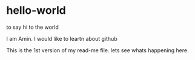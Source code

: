 # hello-world
to say hi to the world

I am Amin. I would like to leartn about github

This is the 1st version of my read-me file. lets see whats happening here.
